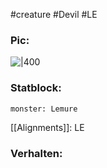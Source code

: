 #creature #Devil #LE
### Pic:
![|400](https://www.dndbeyond.com/avatars/thumbnails/30782/27/1000/1000/638061948542817137.png)
### Statblock:
```statblock  
monster: Lemure
```


[[Alignments]]: LE
### Verhalten: